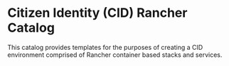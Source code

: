 # Citizen Identity (CID) Rancher Catalog

This catalog provides templates for the purposes of creating a CID environment comprised of Rancher container based stacks and services.

